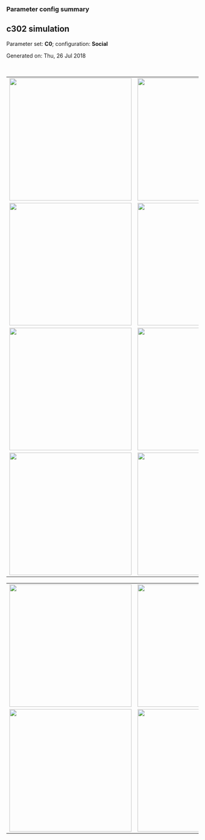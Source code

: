 ### Parameter config summary 
<h2>c302 simulation</h2>
<p>Parameter set: <b>C0</b>; configuration: <b>Social</b></p>
<p>Generated on: Thu, 26 Jul 2018</p><br/>
<table>

<tr>
  <td><a href="images/neurons_C0_Social.png"><img alt=" " src="images/neurons_C0_Social.png" height="320"/></a></td>
  <td><a href="images/traces_neuron_Social_C0.png"><img alt=" " src="images/traces_neuron_Social_C0.png" height="320"/></a></td>
</tr>

<tr>
  <td><a href="images/neuron_activity_C0_Social.png"><img alt=" " src="images/neuron_activity_C0_Social.png" height="320"/></a></td>
  <td><a href="images/traces_neuron_activity_Social_C0.png"><img alt=" " src="images/traces_neuron_activity_Social_C0.png" height="320"/></a></td>
</tr>

<tr>
  <td><a href="images/muscles_C0_Social.png"><img alt=" " src="images/muscles_C0_Social.png" height="320"/></a></td>
  <td><a href="images/traces_muscles_Social_C0.png"><img alt=" " src="images/traces_muscles_Social_C0.png" height="320"/></a></td>
</tr>

<tr>
  <td><a href="images/muscle_activity_C0_Social.png"><img alt=" " src="images/muscle_activity_C0_Social.png" height="320"/></a></td>
  <td><a href="images/traces_muscles_activity_Social_C0.png"><img alt=" " src="images/traces_muscles_activity_Social_C0.png" height="320"/></a></td>
</tr>
</table>
<table>

<tr><td><a href="images/c302_C0_Social_exc_to_neurons.png"><img alt=" " src="images/c302_C0_Social_exc_to_neurons.png" height="320"/></a></td>

  <td><a href="images/c302_C0_Social_inh_to_neurons.png"><img alt=" " src="images/c302_C0_Social_inh_to_neurons.png" height="320"/></a></td>

  <td><a href="images/c302_C0_Social_elec_neurons_neurons.png"><img alt=" " src="images/c302_C0_Social_elec_neurons_neurons.png" height="320"/></a></td></tr>

<tr><td><a href="images/c302_C0_Social_exc_to_muscles.png"><img alt=" " src="images/c302_C0_Social_exc_to_muscles.png" height="320"/></a></td>

  <td><a href="images/c302_C0_Social_inh_to_muscles.png"><img alt=" " src="images/c302_C0_Social_inh_to_muscles.png" height="320"/></a></td></tr>
</table>
